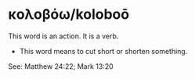 # κολοβόω/koloboō
This word is an action. It is a verb.

* This word means to cut short or shorten something.

See: Matthew 24:22; Mark 13:20
